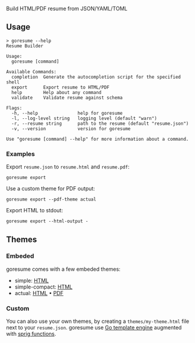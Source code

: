 Build HTML/PDF resume from JSON/YAML/TOML

## Usage

```
> goresume --help
Resume Builder

Usage:
  goresume [command]

Available Commands:
  completion  Generate the autocompletion script for the specified shell
  export      Export resume to HTML/PDF
  help        Help about any command
  validate    Validate resume against schema

Flags:
  -h, --help               help for goresume
  -l, --log-level string   logging level (default "warn")
  -r, --resume string      path to the resume (default "resume.json")
  -v, --version            version for goresume

Use "goresume [command] --help" for more information about a command.
```

### Examples

Export `resume.json` to `resume.html` and `resume.pdf`:

```
goresume export
```

Use a custom theme for PDF output:

```
goresume export --pdf-theme actual
```

Export HTML to stdout:

```
goresume export --html-output -
```

## Themes

### Embeded

goresume comes with a few embeded themes:

* simple: [HTML](https://goresume.github.io/simple.html)
* simple-compact: [HTML](https://goresume.github.io/simple-compact.html)
* actual: [HTML](https://goresume.github.io/actual.html) •
  [PDF](https://goresume.github.io/actual.pdf)

### Custom

You can also use your own themes, by creating a `themes/my-theme.html` file
next to your `resume.json`. goresume use [Go template engine](https://pkg.go.dev/text/template)
augmented with [sprig functions](http://masterminds.github.io/sprig/).
